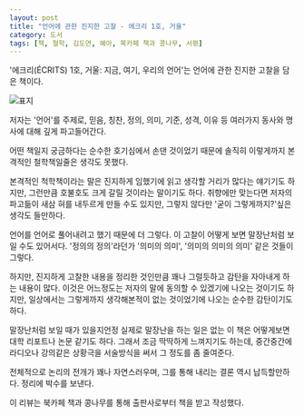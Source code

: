 ```yaml
---
layout: post
title: "언어에 관한 진지한 고찰 - 에크리 1호, 거울"
category: 도서
tags: [책, 철학, 김도연, 혜아, 북카페 책과 콩나무, 서평]
---
```


'에크리(ÉCRITS) 1호, 거울: 지금, 여기, 우리의 언어'는
언어에 관한 진지한 고찰을 담은 책이다.

![표지](https://images2.imgbox.com/12/9d/Oco0KWVF_o.jpg)

저자는 '언어'를 주제로,
믿음, 칭찬, 정의, 의미, 기준, 성격, 이유 등
여러가지 동사와 명사에 대해 깊게 파고들어간다.

어떤 책일지 궁금하다는 순수한 호기심에서 손댄 것이었기 때문에
솔직히 이렇게까지 본격적인 철학책일줄은 생각도 못했다.

본격적인 척학책이라는 말은 진지하게 임했기에 읽고 생각할 거리가 많다는 얘기기도 하지만,
그런만큼 호불호도 크게 갈릴 것이라는 말이기도 하다.
취향에만 맞는다면 저자의 파고듦이 새삼 혀를 내두르게 만들 수도 있지만,
그렇지 않다만 '굳이 그렇게까지?'싶은 생각도 들만하다.

언어를 언어로 풀어내려고 했기 때문에 더 그렇다.
이 고찰이 어떻게 보면 말장난처럼 보일 수도 있어서다.
'정의의 정의'라던가 '의미의 의미', '의미의 의미의 의미' 같은 것들이 그렇다.

하지만, 진지하게 고찰한 내용을 정리한 것인만큼
꽤나 그럴듯하고 감탄을 자아내게 하는 내용이 많다.
이것은 어느정도는 저자의 말에 동의할 수 있겠기에 나오는 것이기도 하지만,
일상에서는 그렇게까지 생각해본적이 없는 것이었기에 나오는 순수한 감탄이기도 하다.

말장난처럼 보일 때가 있을지언정 실제로 말장난을 하는 일은 없는 이 책은
어떻게보면 대학 리포트나 논문 같기도 하다.
그래서 조금 딱딱하게 느껴지기도 하는데,
중간중간에 라디오나 강의같은 상황극을 서술방식을 써서 그 정도를 좀 줄여준다.

전체적으로 논리의 전개가 꽤나 자연스러우며,
그를 통해 내리는 결론 역시 납득할만하다.
정리에 박수를 보낸다.



<div class="im im-info">
이 리뷰는 북카페 책과 콩나무를 통해 출판사로부터 책을 받고 작성했다.
</div>
